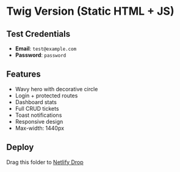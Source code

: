 # Twig Version (Static HTML + JS)

## Test Credentials
- **Email**: `test@example.com`
- **Password**: `password`

## Features
- Wavy hero with decorative circle
- Login + protected routes
- Dashboard stats
- Full CRUD tickets
- Toast notifications
- Responsive design
- Max-width: 1440px

## Deploy
Drag this folder to [Netlify Drop](https://app.netlify.com/drop)